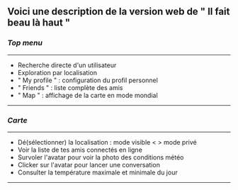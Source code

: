 ## Voici une description de la version web de " Il fait beau là haut "


### *_Top menu_*
---
- Recherche directe d'un utilisateur 
- Exploration par localisation 
- " My profile " : configuration du profil personnel
- " Friends " : liste complète des amis
- " Map " : affichage de la carte en mode mondial

---
### *_Carte_* 
---
- Dé(sélectionner) la localisation :  mode visible < > mode privé
- Voir la liste de tes amis connectés en ligne
- Survoler l'avatar pour voir la photo des conditions météo
- Clicker sur l'avatar pour lancer une conversation
- Consulter la température maximale et minimale du jour
---


